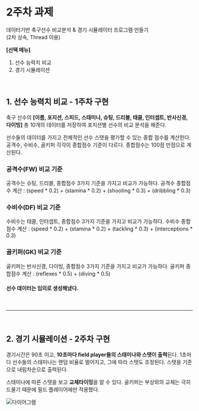 # 2주차 과제

데이터기반 축구선수 비교분석 & 경기 시뮬레이터 프로그램 만들기<br>
(2차 상속, Thread 이용)

**[선택 메뉴]**
1. 선수 능력치 비교
2. 경기 시뮬레이션
<br>

## 1. 선수 능력치 비교 - 1주차 구현

축구 선수의 **[이름, 포지션, 스피드, 스태미나, 슈팅, 드리블, 태클, 인터셉트, 반사신경, 다이빙]** 총 10개의 데이터를 저장하여 포지션별 선수의 비교 분석을 해준다. 

선수들의 데이터를 가지고 전체적인 선수 스탯을 평가할 수 있는 종합 점수를 계산한다.
공격수, 수비수, 골키퍼 각각이 종합점수 기준이 다르다. 종합점수는 100점 만점으로 계산된다.

### 공격수(FW) 비교 기준

공격수는 슈팅, 드리블, 종합점수 3가지 기준을 가지고 비교가 가능하다.
공격수 종합점수 계산 : (speed * 0.2) + (stamina * 0.2) + (shooting * 0.3) + (dribbling * 0.3)

### 수비수(DF) 비교 기준

수비수는 태클, 인터셉트, 종합점수 3가지 기준을 가지고 비교가 가능하다.
수비수 종합점수 계산 : (speed * 0.2) + (stamina * 0.2) + (tackling * 0.3) + (interceptions * 0.3)

### 골키퍼(GK) 비교 기준

골키퍼는 반사신경, 다이빙, 종합점수 3가지 기준을 가지고 비교가 가능하다.
골키퍼 종합점수 계산 : (reflexes * 0.5) + (diving * 0.5)

#### 선수 데이터는 임의로 생성해냈다.

<br>

---

<br>

## 2. 경기 시뮬레이션 - 2주차 구현

경기시간은 90초 이고, **10초마다 field player들의 스태미나와 스탯이 출력**된다. 1초마다 선수들의 스태미나는 랜덤 비율로 떨어지고, 그에 따라 스탯도 조정된다. 스탯을 기준으로 내림차순으로 출력된다.

스태미나에 따른 스탯을 보고 **교체타이밍**을 알 수 있다. 
골키퍼는 부상외의 교체는 극히 드물기 때문에 필드 플레이어에만 적용했다.

![다이어그램](https://github.com/user-attachments/assets/fe12bbff-5b66-442b-a41e-7c43405ac78a)

